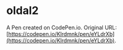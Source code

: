 # oldal2

A Pen created on CodePen.io. Original URL: [https://codepen.io/Klrdmnk/pen/eYLdrXb](https://codepen.io/Klrdmnk/pen/eYLdrXb).

